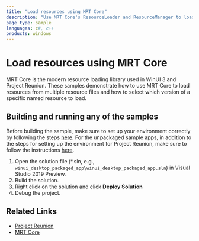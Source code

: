 ```yaml
---
title: "Load resources using MRT Core"
description: "Use MRT Core's ResourceLoader and ResourceManager to load resources from several resource files"
page_type: sample
languages: c#, c++
products: windows
---
```


# Load resources using MRT Core

MRT Core is the modern resource loading library used in WinUI 3 and Project Reunion. These samples demonstrate how to use MRT Core to load resources from multiple resource files and how to select which version of a specific named resource to load. 

## Building and running any of the samples

Before building the sample, make sure to set up your environment correctly by following the steps [here](https://docs.microsoft.com/en-us/windows/apps/project-reunion/set-up-your-development-environment).
For the unpackaged sample apps, in addition to the steps for setting up the environment for Project Reunion, make sure to follow the instructions [here](https://docs.microsoft.com/en-us/windows/apps/project-reunion/deploy-unpackaged-apps).

1. Open the solution file (*.sln, e.g., `winui_desktop_packaged_app\winui_desktop_packaged_app.sln`) in Visual Studio 2019 Preview.
2. Build the solution.
3. Right click on the solution and click **Deploy Solution**
4. Debug the project.

## Related Links

- [Project Reunion](https://docs.microsoft.com/en-us/windows/apps/project-reunion)
- [MRT Core](https://docs.microsoft.com/en-us/windows/apps/project-reunion/mrtcore/mrtcore-overview)

